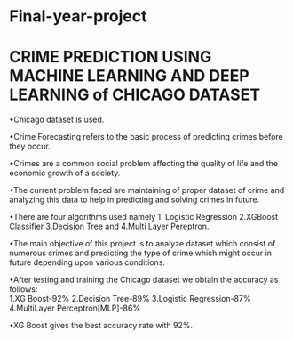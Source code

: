 # Final-year-project
# CRIME PREDICTION USING MACHINE LEARNING AND DEEP LEARNING of CHICAGO DATASET
•Chicago dataset is used.

•Crime Forecasting refers to the basic process of predicting crimes before they occur. 

•Crimes are a common social problem affecting the quality of life and the economic growth of a society. 

•The current problem faced are maintaining of proper dataset of crime and analyzing this data to help in predicting and solving crimes in future.

•There are four algorithms used namely 1. Logistic Regression 2.XGBoost Classifier 3.Decision Tree and 4.Multi Layer Pereptron.

•The main objective of this project is to analyze dataset which consist of numerous crimes and predicting the type of crime which might occur in future depending upon various conditions.

•After testing and training the Chicago dataset we  obtain the accuracy as follows:                         
     1.XG Boost-92%
     2.Decision Tree-89%
     3.Logistic Regression-87%
     4.MultiLayer Perceptron[MLP]-86%
     
•XG Boost gives the best accuracy rate with 92%.


     

